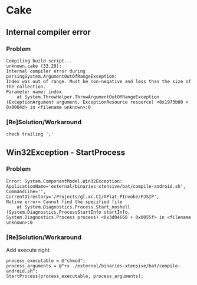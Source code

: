 # Cake


## Internal compiler error

### Problem

	Compiling build script...
	unknown.cake (33,20): 
	Internal compiler error during parsingSystem.ArgumentOutOfRangeException: 
	Index was out of range. Must be non-negative and less than the size of the collection.
	Parameter name: index
		at System.ThrowHelper.ThrowArgumentOutOfRangeException (ExceptionArgument argument, ExceptionResource resource) <0x1973b00 + 0x0004d> in <filename unknown>:0 

		
### [Re]Solution/Workaround

	check trailing ';'
	

## Win32Exception - StartProcess

### Problem
	
	Error: System.ComponentModel.Win32Exception: 
	ApplicationName='external/binaries-xtensive/bat/compile-android.sh', 
	CommandLine='', 
	CurrentDirectory='/Projects/gl.xc.CI/XPlat-PInvoke/PJSIP', 
	Native error= Cannot find the specified file
		at System.Diagnostics.Process.Start_noshell (System.Diagnostics.ProcessStartInfo startInfo, System.Diagnostics.Process process) <0x3d04668 + 0x0055f> in <filename unknown>:0 	

### [Re]Solution/Workaround

Add execute right

	process_executable = @"chmod";
	process_arguments = @"+x ./external/binaries-xtensive/bat/compile-android.sh";
	StartProcess(process_executable, process_arguments);

	



